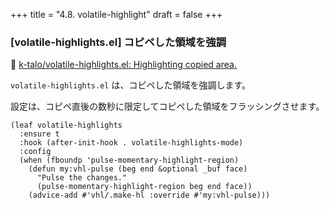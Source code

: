 +++
title = "4.8. volatile-highlight"
draft = false
+++
### [volatile-highlights.el] コピペした領域を強調
🔗 [k-talo/volatile-highlights.el: Highlighting copied area.](https://github.com/k-talo/volatile-highlights.el) 

`volatile-highlights.el` は、コピペした領域を強調します。

設定は、コピペ直後の数秒に限定してコピペした領域をフラッシングさせます。

```elisp
(leaf volatile-highlights
  :ensure t
  :hook (after-init-hook . volatile-highlights-mode)
  :config
  (when (fboundp 'pulse-momentary-highlight-region)
	(defun my:vhl-pulse (beg end &optional _buf face)
	  "Pulse the changes."
	  (pulse-momentary-highlight-region beg end face))
	(advice-add #'vhl/.make-hl :override #'my:vhl-pulse)))
```
